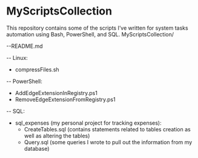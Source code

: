 # MyScriptsCollection
This repository contains some of the scripts I’ve written for system tasks automation using Bash, PowerShell, and SQL.
MyScriptsCollection/

--README.md

-- Linux:
  - compressFiles.sh


-- PowerShell:

  - AddEdgeExtensionInRegistry.ps1
  - RemoveEdgeExtensionFromRegistry.ps1

-- SQL:
  - sql_expenses (my personal project for tracking expenses):
    - CreateTables.sql (contains statements related to tables creation as well as altering the tables)
    - Query.sql (some queries I wrote to pull out the information from my database)
      
    


